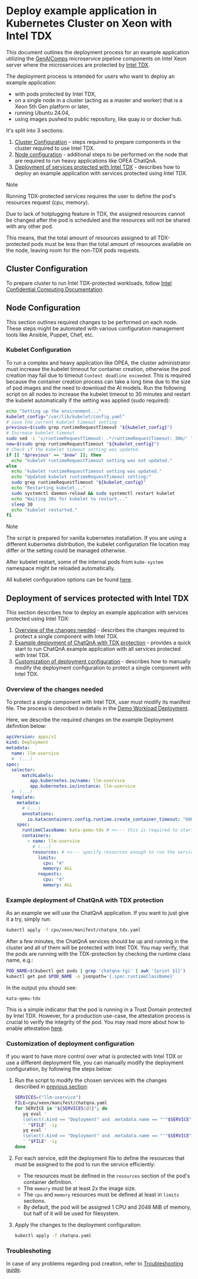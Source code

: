 # Deploy example application in Kubernetes Cluster on Xeon with Intel TDX

This document outlines the deployment process for an example application utilizing the [GenAIComps](https://github.com/opea-project/GenAIComps.git) microservice pipeline components on Intel Xeon server where the microservices are protected by [Intel TDX](https://www.intel.com/content/www/us/en/developer/tools/trust-domain-extensions/overview.html).

The deployment process is intended for users who want to deploy an example application:

- with pods protected by Intel TDX,
- on a single node in a cluster (acting as a master and worker) that is a Xeon 5th Gen platform or later,
- running Ubuntu 24.04,
- using images pushed to public repository, like quay.io or docker hub.

It's split into 3 sections:

1. [Cluster Configuration](#cluster-configuration) - steps required to prepare components in the cluster required to use Intel TDX.
2. [Node configuration](#node-configuration) - additional steps to be performed on the node that are required to run heavy applications like OPEA ChatQnA.
3. [Deployment of services protected with Intel TDX](#deployment-of-services-protected-with-intel-tdx) - describes how to deploy an example application with services protected using Intel TDX.

> [!NOTE]
> Running TDX-protected services requires the user to define the pod's resources request (cpu, memory).
>
> Due to lack of hotplugging feature in TDX, the assigned resources cannot be changed after the pod is scheduled and the resources will not be shared with any other pod.
>
> This means, that the total amount of resources assigned to all TDX-protected pods must be less than the total amount of resources available on the node, leaving room for the non-TDX pods requests.


## Cluster Configuration

To prepare cluster to run Intel TDX-protected workloads, follow [Intel Confidential Computing Documentation](https://cc-enabling.trustedservices.intel.com/intel-confidential-containers-guide/01/introduction/index.html).


## Node Configuration

This section outlines required changes to be performed on each node.
These steps might be automated with various configuration management tools like Ansible, Puppet, Chef, etc.


### Kubelet Configuration

To run a complex and heavy application like OPEA, the cluster administrator must increase the kubelet timeout for container creation, otherwise the pod creation may fail due to timeout `Context deadline exceeded`.
This is required because the container creation process can take a long time due to the size of pod images and the need to download the AI models.
Run the following script on all nodes to increase the kubelet timeout to 30 minutes and restart the kubelet automatically if the setting was applied (sudo required):

```bash
echo "Setting up the environment..."
kubelet_config="/var/lib/kubelet/config.yaml"
# save the current kubelet timeout setting
previous=$(sudo grep runtimeRequestTimeout "${kubelet_config}")
# Increase kubelet timeout
sudo sed -i 's/runtimeRequestTimeout: .*/runtimeRequestTimeout: 30m/' "${kubelet_config}"
new=$(sudo grep runtimeRequestTimeout "${kubelet_config}")
# Check if the kubelet timeout setting was updated
if [[ "$previous" == "$new" ]]; then
  echo "kubelet runtimeRequestTimeout setting was not updated."
else
  echo "kubelet runtimeRequestTimeout setting was updated."
  echo "Updated kubelet runtimeRequestTimeout setting:"
  sudo grep runtimeRequestTimeout "${kubelet_config}"
  echo "Restarting kubelet..."
  sudo systemctl daemon-reload && sudo systemctl restart kubelet
  echo "Waiting 30s for kubelet to restart..."
  sleep 30
  echo "kubelet restarted."
fi
```

> [!NOTE]
> The script is prepared for vanilla kubernetes installation.
> If you are using a different kubernetes distribution, the kubelet configuration file location may differ or the setting could be managed otherwise.
>
> After kubelet restart, some of the internal pods from `kube-system` namespace might be reloaded automatically.

All kubelet configuration options can be found [here](https://kubernetes.io/docs/tasks/administer-cluster/kubelet-config-file/).


## Deployment of services protected with Intel TDX

This section describes how to deploy an example application with services protected using Intel TDX:

1. [Overview of the changes needed](#overview-of-the-changes-needed) - describes the changes required to protect a single component with Intel TDX.
2. [Example deployment of ChatQnA with TDX protection](#example-deployment-of-chatqna-with-tdx-protection) - provides a quick start to run ChatQnA example application with all services protected with Intel TDX.
3. [Customization of deployment configuration](#customization-of-deployment-configuration) - describes how to manually modify the deployment configuration to protect a single component with Intel TDX.


### Overview of the changes needed

To protect a single component with Intel TDX, user must modify its manifest file.
The process is described in details in the [Demo Workload Deployment](https://cc-enabling.trustedservices.intel.com/intel-confidential-containers-guide/03/demo_workload_deployment/#pod-isolated-by-kata-containers-protected-with-intel-tdx-and-quote-verified-using-intel-trust-authority).

Here, we describe the required changes on the example Deployment definition below:

```yaml
apiVersion: apps/v1
kind: Deployment
metadata:
  name: llm-uservice
  #  (...)
spec:
  selector:
      matchLabels:
         app.kubernetes.io/name: llm-uservice
         app.kubernetes.io/instance: llm-uservice
  #  (...)
  template:
    metadata:
      # (...)
      annotations:
        io.katacontainers.config.runtime.create_container_timeout: "600" # <<--- increase the timeout for container creation
    spec:
      runtimeClassName: kata-qemu-tdx # <<--- this is required to start the pod in Trust Domain (TD, virtual machine protected with Intel TDX)
      containers:
        - name: llm-uservice
          # (...)
          resources: # <<--- specify resources enough to run the service efficiently (memory must be at least 2x the image size)
            limits:
              cpu: "4"
              memory: 4Gi
            requests:
              cpu: "4"
              memory: 4Gi
```


### Example deployment of ChatQnA with TDX protection

As an example we will use the ChatQnA application.
If you want to just give it a try, simply run:

```bash
kubectl apply -f cpu/xeon/manifest/chatqna_tdx.yaml
```

After a few minutes, the ChatQnA services should be up and running in the cluster and all of them will be protected with Intel TDX.
You may verify, that the pods are running with the TDX-protection by checking the runtime class name, e.g.:

```bash
POD_NAME=$(kubectl get pods | grep 'chatqna-tgi' | awk '{print $1}')
kubectl get pod $POD_NAME -o jsonpath='{.spec.runtimeClassName}'
```

In the output you should see:

```text
kata-qemu-tdx
```

This is a simple indicator that the pod is running in a Trust Domain protected by Intel TDX.
However, for a production use-case, the attestation process is crucial to verify the integrity of the pod.
You may read more about how to enable attestation [here](https://cc-enabling.trustedservices.intel.com/intel-confidential-containers-guide/03/demo_workload_deployment/#pod-isolated-by-kata-containers-protected-with-intel-tdx-and-quote-verified-using-intel-trust-authority).


### Customization of deployment configuration

If you want to have more control over what is protected with Intel TDX or use a different deployment file, you can manually modify the deployment configuration, by following the steps below: 

1. Run the script to modify the chosen services with the changes described in [previous section](#overview-of-the-changes-needed):

   ```bash
   SERVICES=("llm-uservice")
   FILE=cpu/xeon/manifest/chatqna.yaml
   for SERVICE in "${SERVICES[@]}"; do
      yq eval '
      (select(.kind == "Deployment" and .metadata.name == "'"$SERVICE"'") | .spec.template.metadata.annotations."io.katacontainers.config.runtime.create_container_timeout") = "800"
      ' "$FILE" -i;
      yq eval '
      (select(.kind == "Deployment" and .metadata.name == "'"$SERVICE"'") | .spec.template.spec.runtimeClassName) = "kata-qemu-tdx"
      ' "$FILE" -i;
   done
   ```

2. For each service, edit the deployment file to define the resources that must be assigned to the pod to run the service efficiently:
   
   - The resources must be defined in the `resources` section of the pod's container definition.
   - The `memory` must be at least 2x the image size.
   - The `cpu` and `memory` resources must be defined at least in `limits` sections.
   - By default, the pod will be assigned 1 CPU and 2048 MiB of memory, but half of it will be used for filesystem.

3. Apply the changes to the deployment configuration:

   ```bash
   kubectl apply -f chatqna.yaml
   ```

### Troubleshoting

In case of any problems regarding pod creation, refer to [Troubleshooting guide](https://cc-enabling.trustedservices.intel.com/intel-confidential-containers-guide/04/troubleshooting/).

